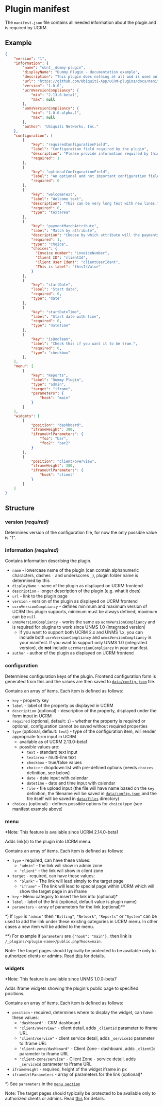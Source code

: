 # Plugin manifest
The `manifest.json` file contains all needed information about the plugin and is required by UCRM.

## Example
```json
{
    "version": "1",
    "information": {
        "name": "ubnt__dummy-plugin",
        "displayName": "Dummy Plugin - documentation example",
        "description": "This plugin does nothing at all and is used only as a documentation example.",
        "url": "https://github.com/Ubiquiti-App/UCRM-plugins/docs/manifest.md",
        "version": "1.0.0",
        "ucrmVersionCompliancy": {
            "min": "2.13.0-beta1",
            "max": null
        },
        "unmsVersionCompliancy": {
            "min": "1.0.0-alpha.1",
            "max": null
        },
        "author": "Ubiquiti Networks, Inc."
    },
    "configuration": [
        {
            "key": "requiredConfigurationField",
            "label": "Configuration field required by the plugin",
            "description": "Please provide information required by this field.",
            "required": 1
        },
        {
            "key": "optionalConfigurationField",
            "label": "An optional and not important configuration field",
            "required": 0
        },
        {
            "key": "welcomeText",
            "label": "Welcome text",
            "description": "This can be very long text with new lines.",
            "required": 0,
            "type": "textarea"
        },
        {
            "key": "paymentMatchAttribute",
            "label": "Match by attribute",
            "description": "Choose by which attribute will the payments be matched.",
            "required": 1,
            "type": "choice",
            "choices": {
              "Invoice number": "invoiceNumber",
              "Client ID": "clientId",
              "Client User Ident": "clientUserIdent",
              "This is label": "thisIsValue"
            }
        },
        {
            "key": "startDate",
            "label": "Start date",
            "required": 0,
            "type": "date"
        },
        {
            "key": "startDateTime",
            "label": "Start date with time",
            "required": 0,
            "type": "datetime"
        },
        {
            "key": "isBoolean",
            "label": "Check this if you want it to be true.",
            "required": 0,
            "type": "checkbox"
        },
    ],
    "menu": [
        {
            "key": "Reports",
            "label": "Dummy Plugin",
            "type": "admin",
            "target": "iframe",
            "parameters": {
                "hook": "main"
            }
        }
    ],
    "widgets": [
        {
            "position": "dashboard",
            "iframeHeight": 300,
            "iframeUrlParameters": {
                "foo": "bar",
                "foo2": "bar2"
            }
        },
        {
            "position": "client/overview",
            "iframeHeight": 300,
            "iframeUrlParameters": {
                "hook": "client"
            }
        }
    ]
}
```

## Structure

### version _(required)_
Determines version of the configuration file, for now the only possible value is "1".

### information _(required)_
Contains information describing the plugin.
- `name` - lowercase name of the plugin (can contain alphanumeric characters, dashes `-` and underscores `_`), plugin folder name is determined by this
- `displayName` - name of the plugin as displayed on UCRM frontend
- `description` - longer description of the plugin (e.g. what it does)
- `url` - link to the plugin page
- `version` - version of the plugin as displayed on UCRM frontend
- `ucrmVersionCompliancy` - defines minimum and maximum version of UCRM this plugin supports, minimum must be always defined, maximum can be `null`
- `unmsVersionCompliancy` - works the same as `ucrmVersionCompliancy` and is required for plugins to work since UNMS 1.0 (integrated version)
    - If you want to support both UCRM 2.x and UNMS 1.x, you can include both `ucrmVersionCompliancy` and `unmsVersionCompliancy` in your manifest. If you want to support only UNMS 1.0 (integrated version), do **not** include `ucrmVersionCompliancy` in your manifest.
- `author` - author of the plugin as displayed on UCRM frontend

### configuration
Determines configuration keys of the plugin. Frontend configuration form is generated from this and the values are then saved to [`data/config.json`](file-structure.md#dataconfigjson) file.

Contains an array of items. Each item is defined as follows:
- `key` - property key
- `label` - label of the property as displayed in UCRM
- `description` (optional) - description of the property, displayed under the form input in UCRM
- `required` (optional, default: `1`) - whether the property is required or optional, configuration cannot be saved without required properties
- `type` (optional, default: `text`) - type of the configuration item, will render appropriate form input in UCRM
    - available as of UCRM 2.13.0-beta1
    - possible values are:
        - `text` - standard text input
        - `textarea` - multi-line text
        - `checkbox` - true/false values
        - `choice` - dropdown list with pre-defined options (needs `choices` definition, see below)
        - `date` - date input with calendar
        - `datetime` - date and time input with calendar
        - `file` - file upload input (the file will have name based on the `key` definition, the filename will be saved in [`data/config.json`](file-structure.md#dataconfigjson) and the file itself will be saved in [`data/files`](file-structure.md#datafiles-directory) directory)
- `choices` (optional) - defines possible options for `choice` type (see manifest example above)

### menu
*Note: This feature is available since UCRM 2.14.0-beta1

Adds link(s) to the plugin into UCRM menu.

Contains an array of items. Each item is defined as follows:
- `type` - required, can have these values:
  - `"admin"` - the link will show in admin zone
  - `"client"` - the link will show in client zone
- `target` - required, can have these values:
  - `"blank"` - The link will lead simply to the target page
  - `"iframe"` - The link will lead to special page within UCRM which will show the target page in an iframe
- `key` - Menu category to insert the link into (optional)\*
- `label` - label of the link (optional, default value is plugin name)
- `parameters` - array of parameters for the link (optional)\*\*

\*) If `type` is `"admin"` then `"Billing"`, `"Network"`, `"Reports"` or `"System"` can be used to add the link under these existing categories in UCRM menu. In other cases a new item will be added to the menu.

\*\*) For example if `parameters` are `{"hook": "main"},` then link is `/_plugins/<plugin-name>/public.php?hook=main`.

Note: The target pages should typically be protected to be available only to authorized clients or admins. Read [this](security.md)  for details.

### widgets
*Note: This feature is available since UNMS 1.0.0-beta7

Adds iframe widgets showing the plugin's public page to specified positions.

Contains an array of items. Each item is defined as follows:
- `position` - required, determines where to display the widget, can have these values:
  - `"dashboard"` - CRM dashboard
  - `"client/overview"` - client detail, adds `_clientId` parameter to iframe URL
  - `"client/service"` - client service detail, adds `_serviceId` parameter to iframe URL
  - `"client-zone/dashboard"` - Client Zone - dashboard, adds `_clientId` parameter to iframe URL
  - `"client-zone/service"` - Client Zone - service detail, adds `_serviceId` parameter to iframe URL
- `iframeHeight` - required, height of the widget iframe in px
- `iframeUrlParameters` - array of parameters for the link (optional)\*

\*) See `parameters` in the [`menu section`](manifest.md#menu)

Note: The target pages should typically be protected to be available only to authorized clients or admins. Read [this](security.md)  for details.
